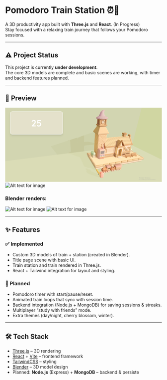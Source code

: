 # Pomodoro Train Station ⏰🚂
A 3D productivity app built with **Three.js** and **React**. (In Progress)  
Stay focused with a relaxing train journey that follows your Pomodoro sessions.  

---

## ⚠️ Project Status
This project is currently **under development**.  
The core 3D models are complete and basic scenes are working, with timer and backend features planned.  

---

## 🎥 Preview
![Alt text for image](./my-project/public/demo_images/home_page.png)
![Alt text for image](./demo_images/title_page.png)

### Blender renders:
![Alt text for image](./demo_images/main_stration_scene.png)
![Alt text for image](./demo_images/session_scene.png)



---

## ✨ Features

### ✅ Implemented
- Custom 3D models of train + station (created in Blender).
- Title page scene with basic UI.
- Train station and train rendered in Three.js.
- React + Tailwind integration for layout and styling.

### 🚧 Planned
- Pomodoro timer with start/pause/reset.
- Animated train loops that sync with session time.
- Backend integration (Node.js + MongoDB) for saving sessions & streaks.
- Multiplayer “study with friends” mode.
- Extra themes (day/night, cherry blossom, winter).

---

## 🛠 Tech Stack
- [Three.js](https://threejs.org/) – 3D rendering  
- [React](https://reactjs.org/) + [Vite](https://vitejs.dev/) – frontend framework  
- [TailwindCSS](https://tailwindcss.com/) – styling  
- [Blender](https://www.blender.org/) – 3D model design  
- Planned: **Node.js** (Express) + **MongoDB** – backend & persiste
